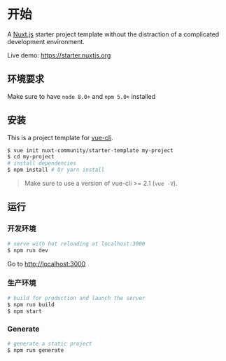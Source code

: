 # 开始

A [Nuxt.js](https://github.com/nuxt/nuxt.js) starter project template without the distraction of a complicated development environment.

Live demo: https://starter.nuxtjs.org

## 环境要求

Make sure to have `node 8.0+` and `npm 5.0+` installed

## 安装

This is a project template for [vue-cli](https://github.com/vuejs/vue-cli).

``` bash
$ vue init nuxt-community/starter-template my-project  
$ cd my-project                     
# install dependencies
$ npm install # Or yarn install
```

> Make sure to use a version of vue-cli >= 2.1 (`vue -V`).

## 运行

### 开发环境

``` bash
# serve with hot reloading at localhost:3000
$ npm run dev
```

Go to [http://localhost:3000](http://localhost:3000)

### 生产环境

``` bash
# build for production and launch the server
$ npm run build
$ npm start
```

### Generate

``` bash
# generate a static project
$ npm run generate
```
